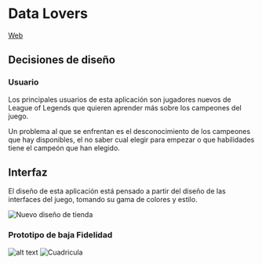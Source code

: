 # Data Lovers

[Web](https://dsandovalm.github.io/BOG002-data-lovers/src/index.html)

## Decisiones de diseño

### Usuario

Los principales usuarios de esta aplicación son jugadores nuevos de League of Legends que quieren aprender más sobre los campeones del juego.

Un problema al que se enfrentan es el desconocimiento de los campeones que hay disponibles, el no saber cual elegir para empezar o que habilidades tiene el campeón que han elegido.


## Interfaz

El diseño de esta aplicación está pensado a partir del diseño de las interfaces del juego, tomando su gama de colores y estilo.

![Nuevo diseño de tienda](https://cdn1.dotesports.com/wp-content/uploads/2020/06/12103947/All-items-1024x688.jpg)

### Prototipo de baja Fidelidad

![alt text](https://raw.githubusercontent.com/username/projectname/branch/path/to/img.png)
![Cuadricula](https://raw.githubusercontent.com/dsandovalm/BOG002-data-lovers/main/images/figma/low_phone_cards.png)

